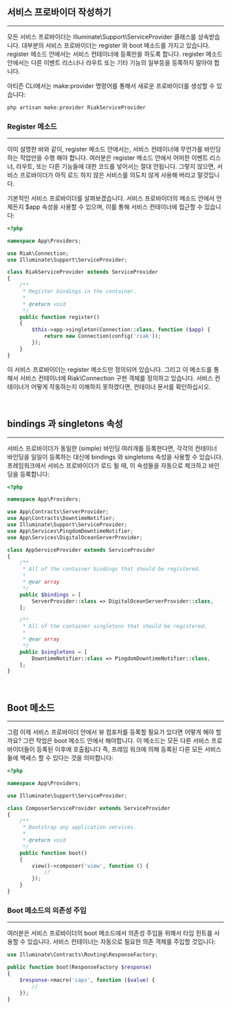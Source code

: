 ## 서비스 프로바이더 작성하기
---

모든 서비스 프로바이더는 Illuminate\Support\ServiceProvider 클래스를 상속받습니다. 대부분의 서비스 프로바이더는 register 와 boot 메소드를 가지고 있습니다. register 메소드 안에서는 서비스 컨테이너에 등록만을 하도록 합니다. register 메소드안에서는 다른 이벤트 리스너나 라우트 또는 기타 기능의 일부등을 등록하지 말아야 합니다.

아티즌 CLI에서는 make:provider 명령어를 통해서 새로운 프로바이더를 생성할 수 있습니다:

```php
php artisan make:provider RiakServiceProvider
```

### Register 메소드
---

이미 설명한 바와 같이, register 메소드 안에서는, 서비스 컨테이너에 무언가를 바인딩 하는 작업만을 수행 해야 합니다. 여러분은 register 메소드 안에서 어떠한 이벤트 리스너, 라우트, 또는 다른 기능들에 대한 코드를 넣어서는 절대 안됩니다. 그렇지 않으면, 서비스 프로바이더가 아직 로드 하지 않은 서비스를 의도치 않게 사용해 버리고 말것입니다.

기본적인 서비스 프로바이더를 살펴보겠습니다. 서비스 프로바이더의 메소드 안에서 언제든지 $app 속성을 사용할 수 있으며, 이를 통해 서비스 컨테이너에 접근할 수 있습니다:

```php
<?php

namespace App\Providers;

use Riak\Connection;
use Illuminate\Support\ServiceProvider;

class RiakServiceProvider extends ServiceProvider
{
    /**
     * Register bindings in the container.
     *
     * @return void
     */
    public function register()
    {
        $this->app->singleton(Connection::class, function ($app) {
            return new Connection(config('riak'));
        });
    }
}
```

이 서비스 프로바이더는 register 메소드만 정의되어 있습니다. 그리고 이 메소드를 통해서 서비스 컨테이너에 Riak\Connection 구현 객체를 정의하고 있습니다. 서비스 컨테이너가 어떻게 작동하는지 이해하지 못하겠다면, 컨테이너 문서를 확인하십시오.

<br>

## bindings 과 singletons 속성
---

서비스 프로바이더가 동일한 (simple) 바인딩 여러개를 등록한다면, 각각의 컨테이너 바인딩을 일일이 등록하는 대신에 bindings 와 singletons 속성을 사용할 수 있습니다. 프레임워크에서 서비스 프로바이더가 로드 될 때, 이 속성들을 자동으로 체크하고 바인딩을 등록합니다:

```php
<?php

namespace App\Providers;

use App\Contracts\ServerProvider;
use App\Contracts\DowntimeNotifier;
use Illuminate\Support\ServiceProvider;
use App\Services\PingdomDowntimeNotifier;
use App\Services\DigitalOceanServerProvider;

class AppServiceProvider extends ServiceProvider
{
    /**
     * All of the container bindings that should be registered.
     *
     * @var array
     */
    public $bindings = [
        ServerProvider::class => DigitalOceanServerProvider::class,
    ];

    /**
     * All of the container singletons that should be registered.
     *
     * @var array
     */
    public $singletons = [
        DowntimeNotifier::class => PingdomDowntimeNotifier::class,
    ];
}
```

<br>

## Boot 메소드
---

그럼 이제 서비스 프로바이더 안에서 뷰 컴포저를 등록할 필요가 있다면 어떻게 해야 할까요? 그런 작업은 boot 메소드 안에서 해야합니다. 이 메소드는 모든 다른 서비스 프로바이더들이 등록된 이후에 호출됩니다 즉, 프레임 워크에 의해 등록된 다른 모든 서비스들에 액세스 할 수 있다는 것을 의미합니다:

```php
<?php

namespace App\Providers;

use Illuminate\Support\ServiceProvider;

class ComposerServiceProvider extends ServiceProvider
{
    /**
     * Bootstrap any application services.
     *
     * @return void
     */
    public function boot()
    {
        view()->composer('view', function () {
            //
        });
    }
}
```

### Boot 메소드의 의존성 주입
---

여러분은 서비스 프로바이더의 boot 메소드에서 의존성 주입을 위해서 타입 힌트를 사용할 수 있습니다. 서비스 컨테이너는 자동으로 필요한 의존 객체를 주입할 것입니다:

```php
use Illuminate\Contracts\Routing\ResponseFactory;

public function boot(ResponseFactory $response)
{
    $response->macro('caps', function ($value) {
        //
    });
}
```

<br>
